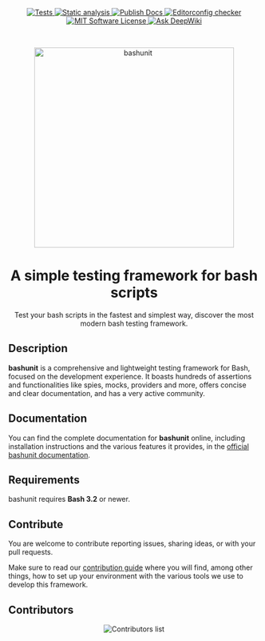 <p align="center">
    <a href="https://github.com/TypedDevs/bashunit/actions/workflows/tests.yml">
        <img src="https://github.com/TypedDevs/bashunit/actions/workflows/tests.yml/badge.svg" alt="Tests">
    </a>
    <a href="https://github.com/TypedDevs/bashunit/actions/workflows/static_analysis.yml">
        <img src="https://github.com/TypedDevs/bashunit/actions/workflows/static_analysis.yml/badge.svg" alt="Static analysis">
    </a>
    <a href="https://github.com/TypedDevs/bashunit/actions/workflows/publish-docs.yml">
        <img src="https://github.com/TypedDevs/bashunit/actions/workflows/publish-docs.yml/badge.svg" alt="Publish Docs">
    </a>
    <a href="https://github.com/TypedDevs/bashunit/actions/workflows/linter.yml">
        <img src="https://github.com/TypedDevs/bashunit/actions/workflows/linter.yml/badge.svg" alt="Editorconfig checker">
    </a>
    <a href="https://github.com/TypedDevs/bashunit/blob/main/LICENSE">
        <img src="https://img.shields.io/badge/License-MIT-green.svg" alt="MIT Software License">
    </a>
    <a href="https://deepwiki.com/TypedDevs/bashunit">
        <img src="https://deepwiki.com/badge.svg" alt="Ask DeepWiki">
    </a>
</p>
<br>
<p align="center">
    <picture>
        <source media="(prefers-color-scheme: dark)" srcset="docs/public/logo-name-dark.svg">
        <img alt="bashunit" src="docs/public/logo-name.svg" width="400">
    </picture>
</p>

<h1 align="center">A simple testing framework for bash scripts</h1>

<p align="center">
    Test your bash scripts in the fastest and simplest way, discover the most modern bash testing framework.
</p>

## Description

**bashunit** is a comprehensive and lightweight testing framework for Bash, focused on the development experience.
It boasts hundreds of assertions and functionalities like spies, mocks, providers and more, offers concise and clear documentation, and has a very active community.

## Documentation

You can find the complete documentation for **bashunit** online, including installation instructions and the various features it provides, in the [official bashunit documentation](https://bashunit.typeddevs.com).

## Requirements

bashunit requires **Bash 3.2** or newer.

## Contribute

You are welcome to contribute reporting issues, sharing ideas,
or with your pull requests.

Make sure to read our [contribution guide](.github/CONTRIBUTING.md) where you will find, among other things, how to set up your environment with the various tools we use to develop this framework.

## Contributors

<p align="center">
    <img src="https://contributors.nn.ci/api?repo=TypedDevs/bashunit" alt="Contributors list" />
</p>
